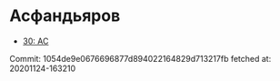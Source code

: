 # Асфандьяров
- [30: AC](30.md)

Commit: 1054de9e0676696877d894022164829d713217fb
 fetched at: 20201124-163210
